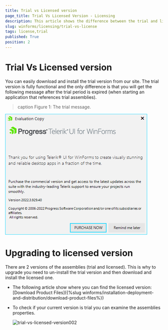 ```yaml
---
title: Trial vs Licensed version
page_title: Trial Vs Licensed Version - Licensing
description: This article shows the difference between the trial and licensed version and how you can switch between them.
slug: winforms/licensing/trial-vs-license
tags: license,trial
published: True
position: 2
---
```



# Trial Vs Licensed version

You can easily download and install the trial version from our site. The trial version is fully functional and the only difference is that you will get the following message after the trial period is expired (when starting an application that references trial assemblies). 

>caption Figure 1: The trial message. 

![trial-vs-licensed-version001](images/trial-vs-licensed-version001.png)

# Upgrading to licensed version

There are 2 versions of the assemblies (trial and licensed). This is why to upgrade you need to un-install the trial version and then download and install the licensed one. 

* The following article show where you can find the licensed version: [Download Product Files]({%slug winforms/installation-deployment-and-distribution/download-product-files%})

* To check if your current version is trial you can examine the assemblies properties.

	![trial-vs-licensed-version002](images/trial-vs-licensed-version002.png) 

